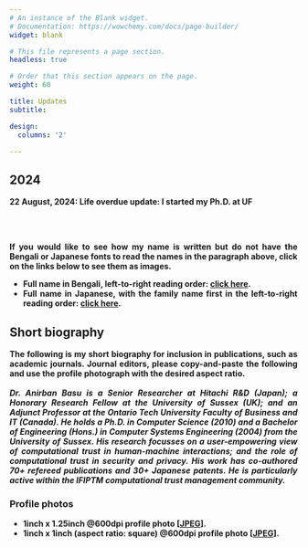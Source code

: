 ```yaml
---
# An instance of the Blank widget.
# Documentation: https://wowchemy.com/docs/page-builder/
widget: blank

# This file represents a page section.
headless: true

# Order that this section appears on the page.
weight: 60

title: Updates
subtitle:

design:
  columns: '2'

---
```


## 2024 

<div style='text-align: justify'>

<b> 22 August, 2024: <b> Life overdue update: I started my Ph.D. at UF

<br/><br/>

If you would like to see how my name is written but do not have the Bengali or Japanese fonts to read the names in the paragraph above, click on the links below to see them as images.
* Full name in Bengali, left-to-right reading order: [click here](/img/bengali-name.png).
* Full name in Japanese, with the family name first in the left-to-right reading order: [click here](/img/katakana-name.png).
</div>

## Short biography
<div style='text-align: justify'>
The following is my short biography for inclusion in publications, such as academic journals. Journal editors, please copy-and-paste the following and use the profile photograph with the desired aspect ratio.
<br/><br/>
<em>Dr. Anirban Basu is a Senior Researcher at Hitachi R&D (Japan); a Honorary Research Fellow at the University of Sussex (UK); and an Adjunct Professor at the Ontario Tech University Faculty of Business and IT (Canada). He holds a Ph.D. in Computer Science (2010) and a Bachelor of Engineering (Hons.) in Computer Systems Engineering (2004) from the University of Sussex. His research focusses on a user-empowering view of computational trust in human-machine interactions; and the role of computational trust in security and privacy. His work has co-authored 70+ refereed publications and 30+ Japanese patents. He is particularly active within the IFIPTM computational trust management community.</em>
</div>

### Profile photos
* 1inch x 1.25inch @600dpi profile photo [[JPEG](/img/abasu-journal-600dpi.jpg)].
* 1inch x 1inch (aspect ratio: square) @600dpi profile photo [[JPEG](/img/profile-square-no-reflection.jpg)].
